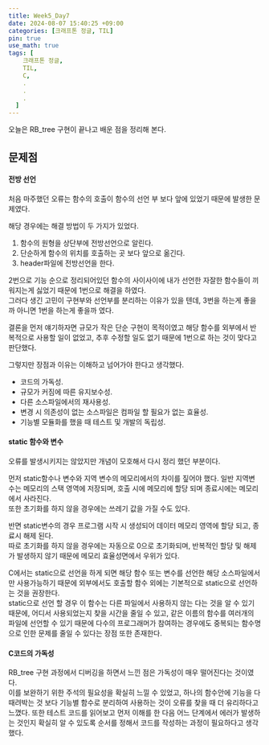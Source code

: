 ```yaml
---
title: Week5_Day7
date: 2024-08-07 15:40:25 +09:00
categories: [크래프톤 정글, TIL]
pin: true
use_math: true
tags: [
    크래프톤 정글,
    TIL,
    C,
    .
    .
    .
  ]
---
```


오늘은 RB_tree 구현이 끝나고 배운 점을 정리해 본다.

## 문제점

#### 전방 선언

처음 마주했던 오류는 함수의 호출이 함수의 선언 부 보다 앞에 있었기 때문에 발생한 문제였다.

해당 경우에는 해결 방법이 두 가지가 있었다.

1. 함수의 원형을 상단부에 전방선언으로 알린다.
2. 단순하게 함수의 위치를 호출하는 곳 보다 앞으로 옮긴다.
3. header파일에 전방선언을 한다.

2번으로 기능 순으로 정리되어있던 함수의 사이사이에 내가 선언한 자잘한 함수들이 끼워지는게 싫었기 때문에 1번으로 해결을 하였다.  
그러다 생긴 고민이 구현부와 선언부를 분리하는 이유가 있을 텐데, 3번을 하는게 좋을까 아니면 1번을 하는게 좋을까 였다.

결론을 먼저 얘기하자면 규모가 작은 단순 구현이 목적이였고 해당 함수를 외부에서 반복적으로 사용할 일이 없었고, 추후 수정할 일도 없기 때문에 1번으로 하는 것이 맞다고 판단했다.

그렇지만 장점과 이유는 이해하고 넘어가야 한다고 생각했다.

- 코드의 가독성.
- 규모가 커짐에 따른 유지보수성.
- 다른 소스파일에서의 재사용성.
- 변경 시 의존성이 없는 소스파일은 컴파일 할 필요가 없는 효율성.
- 기능별 모듈화를 했을 때 테스트 및 개발의 독립성.

#### static 함수와 변수

오류를 발생시키지는 않았지만 개념이 모호해서 다시 정리 했던 부분이다.

먼저 static함수나 변수와 지역 변수의 메모리에서의 차이를 짚어야 했다.
일반 지역변수는 메모리의 스택 영역에 저장되며, 호출 시에 메모리에 할당 되며 종료시에는 메모리에서 사라진다.  
또한 초기화를 하지 않을 경우에는 쓰레기 값을 가질 수도 있다.

반면 static변수의 경우 프로그램 시작 시 생성되어 데이터 메모리 영역에 할당 되고, 종료시 해제 된다.  
따로 초기화를 하지 않을 경우에는 자동으로 0으로 초기화되며, 반복적인 할당 및 해제가 발생하지 않기 때문에 메모리 효율성면에서 우위가 있다.

C에서는 static으로 선언을 하게 되면 해당 함수 또는 변수를 선언한 해당 소스파일에서만 사용가능하기 때문에 외부에서도 호출할 함수 외에는 기본적으로 static으로 선언하는 것을 권장한다.  
static으로 선언 할 경우 이 함수는 다른 파일에서 사용하지 않는 다는 것을 알 수 있기 때문에, 어디서 사용되었는지 찾을 시간을 줄일 수 있고, 같은 이름의 함수를 여러개의 파일에 선언할 수 있기 때문에 다수의 프로그래머가 참여하는 경우에도 중복되는 함수명으로 인한 문제를 줄일 수 있다는 장점 또한 존재한다.

#### C코드의 가독성

RB_tree 구현 과정에서 디버깅을 하면서 느낀 점은 가독성이 매우 떨어진다는 것이였다.  
이를 보완하기 위한 주석의 필요성을 확실히 느낄 수 있었고, 하나의 함수안에 기능을 다 때려박는 것 보다 기능별 함수로 분리하여 사용하는 것이 오류를 찾을 때 더 유리하다고 느꼈다. 또한 테스트 코드를 읽어보고 먼저 이해를 한 다음 어느 단계에서 에러가 발생하는 것인지 확실히 알 수 있도록 순서를 정해서 코드를 작성하는 과정이 필요하다고 생각했다.
